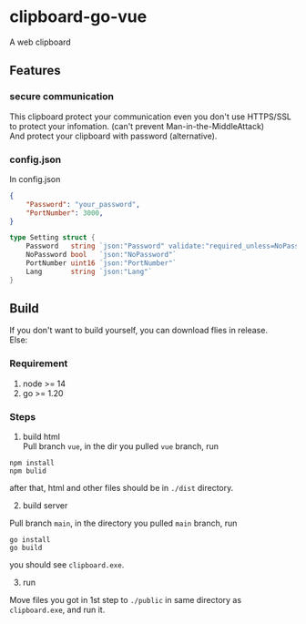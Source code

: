 # clipboard-go-vue

A web clipboard 

## Features
### secure communication
This clipboard protect your communication even you don't use HTTPS/SSL to protect your infomation.
(can't prevent Man-in-the-MiddleAttack)  
And protect your clipboard with password (alternative).  

### config.json
In config.json
``` json
{
    "Password": "your_password",
	"PortNumber": 3000,
}
```

``` go
type Setting struct {
	Password   string `json:"Password" validate:"required_unless=NoPassword true,max=20,min=6"`
	NoPassword bool   `json:"NoPassword"`
	PortNumber uint16 `json:"PortNumber"`
	Lang       string `json:"Lang"`
}
```

## Build
If you don't want to build yourself, you can download flies in release.  
Else:
### Requirement
1. node >= 14
2. go >= 1.20

### Steps  
1. build html  
Pull branch `vue`, in the dir you pulled `vue` branch, run
```
npm install
npm bulid
```
after that, html and other files should be in `./dist` directory.   

2. build server

Pull branch `main`, in the directory you pulled `main` branch, run
```
go install
go build
```
you should see `clipboard.exe`.   

3. run

Move files you got in 1st step to `./public` in same directory as `clipboard.exe`, and run it.


